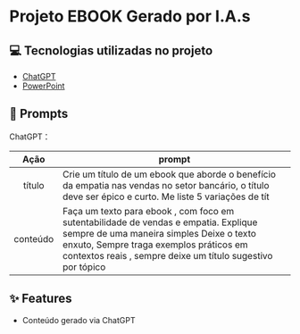 # Projeto EBOOK Gerado por I.A.s

 
## 💻 Tecnologias utilizadas no projeto

- [ChatGPT](https://chat.openai.com/) 
- [PowerPoint](https://www.microsoft.com/en/microsoft-365/powerpoint)

## 🧠 Prompts


ChatGPT：

|   Ação   | prompt                                                                                                                                                                                                                                                                         |
| :------: | ------------------------------------------------------------------------------------------------------------------------------------------------------------------------------------------------------------------------------------------------------------------------------ |
|  título  | Crie um título de um ebook que aborde o benefício da empatia nas vendas no setor bancário, o título deve ser épico e curto. Me liste 5 variações de tít         |  título  | Crie um subtítulo que aborde a sustentabilidade desse tipo de venda                     |
| conteúdo | Faça um texto para ebook , com foco em sutentabilidade de vendas e empatia. Explique sempre de uma maneira simples Deixe o texto enxuto, Sempre traga exemplos práticos em contextos reais , sempre deixe um título sugestivo por tópico |



## ✨ Features

- Conteúdo gerado via ChatGPT

